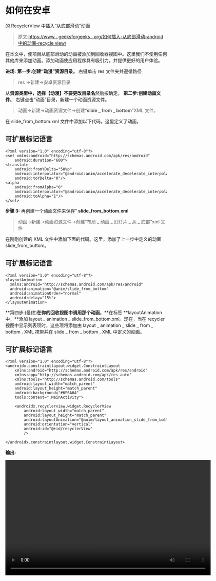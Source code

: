 # 如何在安卓

的 RecyclerView 中插入“从底部滑动”动画

> 原文:[https://www . geeksforgeeks . org/如何插入-从底部滑动-android 中的动画-recycle view/](https://www.geeksforgeeks.org/how-to-insert-slide-from-bottom-animation-in-recyclerview-in-android/)

在本文中，使项目从底部滑动的动画被添加到回收器视图中。这里我们不使用任何其他库来添加动画。添加动画使应用程序具有吸引力，并提供更好的用户体验。

**进场:**
**第一步:**创建“**动漫**”资源目录**。**
右键单击 res 文件夹并遵循路径

> res ->新建->安卓资源目录

从**资源类型中，**选择**【动漫】**不要更改**目录名**然后按确定。
**第二步:**创建**动画文件**。
右键点击“动画”目录，新建一个动画资源文件。

> 动画->新建->动画资源文件->创建“**slide _ from _ bottom**”XML 文件。

在 slide_from_bottom.xml 文件中添加以下代码。这里定义了动画。

## 可扩展标记语言

```
<?xml version="1.0" encoding="utf-8"?>
<set xmlns:android="http://schemas.android.com/apk/res/android"
    android:duration="600">
<translate
    android:fromYDelta="50%p"
    android:interpolator="@android:anim/accelerate_decelerate_interpolator"
    android:toYDelta="0"/>
<alpha
    android:fromAlpha="0"
    android:interpolator="@android:anim/accelerate_decelerate_interpolator"
    android:toAlpha="1"/>
</set>
```

**步骤 3:** 再创建一个动画文件来保存“ **slide_from_bottom.xml**

> 动画->新建->动画资源文件->创建“布局 _ 动画 _ 幻灯片 _ 从 _ 底部”xml 文件

在刚刚创建的 XML 文件中添加下面的代码。这里，添加了上一步中定义的动画 slide_from_buttom。

## 可扩展标记语言

```
<?xml version="1.0" encoding="utf-8"?>
<layoutAnimation
  xmlns:android="http://schemas.android.com/apk/res/android"
  android:animation="@anim/slide_from_bottom"
  android:animationOrder="normal"
  android:delay="15%">
</layoutAnimation>
```

**第四步:(最终)**在你的回收视图中调用那个动画**。**在标签 **layoutAnimation 中，**添加 layout _ animation _ slide_from_bottom.xml。现在，当在 recycler 视图中显示列表项时，这些项将添加由 layout _ animation _ slide _ from _ bottom . XML 携带并在 slide _ from _ bottom . XML 中定义的动画。

## 可扩展标记语言

```
<?xml version="1.0" encoding="utf-8"?>
<androidx.constraintlayout.widget.ConstraintLayout 
    xmlns:android="http://schemas.android.com/apk/res/android"
    xmlns:app="http://schemas.android.com/apk/res-auto"
    xmlns:tools="http://schemas.android.com/tools"
    android:layout_width="match_parent"
    android:layout_height="match_parent"
    android:background="#6F6A6A"
    tools:context=".MainActivity">

    <androidx.recyclerview.widget.RecyclerView
        android:layout_width="match_parent"
        android:layout_height="match_parent"
        android:layoutAnimation="@anim/layout_animation_slide_from_bottom"
        android:orientation="vertical"
        android:id="@+id/recyclerView"
        />

</androidx.constraintlayout.widget.ConstraintLayout>
```

**输出:**

<video class="wp-video-shortcode" id="video-447707-1" width="640" height="360" preload="metadata" controls=""><source type="video/mp4" src="https://media.geeksforgeeks.org/wp-content/uploads/20200705235158/slide_from_bottom_animation_android_demo.mp4?_=1">[https://media.geeksforgeeks.org/wp-content/uploads/20200705235158/slide_from_bottom_animation_android_demo.mp4](https://media.geeksforgeeks.org/wp-content/uploads/20200705235158/slide_from_bottom_animation_android_demo.mp4)</video>